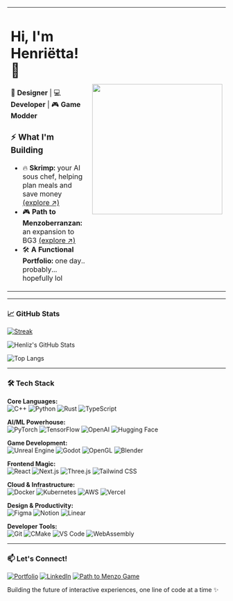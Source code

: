 <table>
<tr>
<td>

# Hi, I'm Henriëtta! 👋  
🎨 **Designer** | 💻 **Developer** | 🎮 **Game Modder**  

### ⚡ **What I'm Building**
- 🔥 **Skrimp:** your AI sous chef, helping plan meals and save money <a href="https://www.skrimp.ai">(explore ↗)</a>
- 🎮 **Path to Menzoberranzan:** an expansion to BG3 <a href="https://www.youtube.com/@lotrichexe4860">(explore ↗)</a>
- 🛠️ **A Functional Portfolio:** one day.. probably... hopefully lol

</td>
<td>

<img src="https://cdn.prod.website-files.com/667c3c67ba93623344ee6ac7/6787be4e832d36673f861bff_221352975-94759904-aa4c-4032-a8ab-b546efb9c478.gif" width="300"/>

</td>
</tr>
</table>

---

### 📈 **GitHub Stats**
[![Streak](https://streak-stats.demolab.com?user=henliz&theme=tokyonight&hide_longest_streak=true&card_width=470)](https://streak-stats.demolab.com/demo/)

![Henliz's GitHub Stats](https://YOUR-DEPLOYMENT-URL/api?username=henliz&show_icons=true&theme=radical&include_all_commits=true)

![Top Langs](https://github-readme-stats.vercel.app/api/top-langs/?username=henliz&layout=compact&theme=radical&include_all_commits=true&count_private=true)


---

### 🛠 **Tech Stack**
**Core Languages:** <br>
![C++](https://img.shields.io/badge/C++-00599C?style=for-the-badge&logo=cplusplus&logoColor=white)
![Python](https://img.shields.io/badge/Python-3776AB?style=for-the-badge&logo=python&logoColor=white)
![Rust](https://img.shields.io/badge/Rust-000000?style=for-the-badge&logo=rust&logoColor=white)
![TypeScript](https://img.shields.io/badge/TypeScript-007ACC?style=for-the-badge&logo=typescript&logoColor=white)

**AI/ML Powerhouse:** <br>
![PyTorch](https://img.shields.io/badge/PyTorch-EE4C2C?style=for-the-badge&logo=pytorch&logoColor=white) ![TensorFlow](https://img.shields.io/badge/TensorFlow-FF6F00?style=for-the-badge&logo=tensorflow&logoColor=white) ![OpenAI](https://img.shields.io/badge/OpenAI-412991?style=for-the-badge&logo=openai&logoColor=white) ![Hugging Face](https://img.shields.io/badge/🤗_Hugging_Face-FFD21E?style=for-the-badge&logoColor=black)

**Game Development:** <br>
![Unreal Engine](https://img.shields.io/badge/Unreal_Engine-0E1128?style=for-the-badge&logo=unrealengine&logoColor=white) ![Godot](https://img.shields.io/badge/Godot-478CBF?style=for-the-badge&logo=godotengine&logoColor=white) ![OpenGL](https://img.shields.io/badge/OpenGL-5586A4?style=for-the-badge&logo=opengl&logoColor=white) ![Blender](https://img.shields.io/badge/Blender-E87D0D?style=for-the-badge&logo=blender&logoColor=white)

**Frontend Magic:** <br>
![React](https://img.shields.io/badge/React-20232A?style=for-the-badge&logo=react&logoColor=61DAFB) ![Next.js](https://img.shields.io/badge/Next.js-000?style=for-the-badge&logo=nextdotjs&logoColor=white) ![Three.js](https://img.shields.io/badge/Three.js-000000?style=for-the-badge&logo=threedotjs&logoColor=white) ![Tailwind CSS](https://img.shields.io/badge/Tailwind_CSS-38B2AC?style=for-the-badge&logo=tailwind-css&logoColor=white)

**Cloud & Infrastructure:** <br>
![Docker](https://img.shields.io/badge/Docker-2CA5E0?style=for-the-badge&logo=docker&logoColor=white) ![Kubernetes](https://img.shields.io/badge/Kubernetes-326ce5?style=for-the-badge&logo=kubernetes&logoColor=white) ![AWS](https://img.shields.io/badge/AWS-FF9900?style=for-the-badge&logo=amazonaws&logoColor=white) ![Vercel](https://img.shields.io/badge/Vercel-000000?style=for-the-badge&logo=vercel&logoColor=white)

**Design & Productivity:** <br>
![Figma](https://img.shields.io/badge/Figma-F24E1E?style=for-the-badge&logo=figma&logoColor=white) ![Notion](https://img.shields.io/badge/Notion-000000?style=for-the-badge&logo=notion&logoColor=white) ![Linear](https://img.shields.io/badge/Linear-5E6AD2?style=for-the-badge&logo=linear&logoColor=white)

**Developer Tools:** <br>
![Git](https://img.shields.io/badge/Git-F05032?style=for-the-badge&logo=git&logoColor=white) ![CMake](https://img.shields.io/badge/CMake-064F8C?style=for-the-badge&logo=cmake&logoColor=white) ![VS Code](https://img.shields.io/badge/VS_Code-0078D4?style=for-the-badge&logo=visual%20studio%20code&logoColor=white) ![WebAssembly](https://img.shields.io/badge/WebAssembly-654FF0?style=for-the-badge&logo=webassembly&logoColor=white)


---

### 📫 **Let's Connect!**
[![Portfolio](https://img.shields.io/badge/Portfolio-000?style=for-the-badge&logo=github&logoColor=white)](https://henliz.github.io/)
[![LinkedIn](https://img.shields.io/badge/LinkedIn-0077B5?style=for-the-badge&logo=linkedin&logoColor=white)](https://www.linkedin.com/in/henriettavanniekerk/)
[![Path to Menzo Game](https://img.shields.io/badge/Discord-7289DA?style=for-the-badge&logo=discord&logoColor=white)](https://discord.gg/jPe2ZvSy)

Building the future of interactive experiences, one line of code at a time ✨
